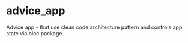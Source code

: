 # advice_app
Advice app - that use clean code architecture pattern and controls app state via bloc package.
